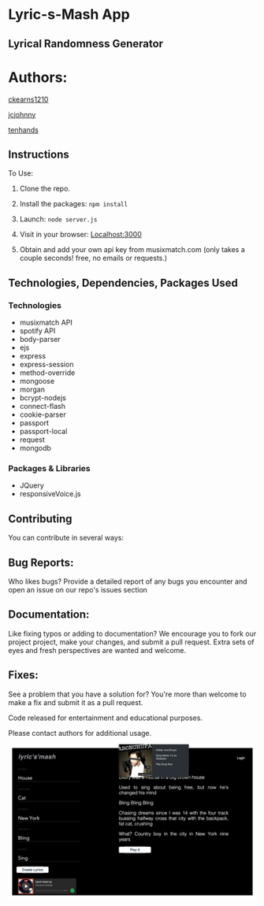 # Lyric-s-Mash App

## Lyrical Randomness Generator

# Authors:
[ckearns1210](https://github.com/ckearns1210)

[jcjohnny](https://github.com/jcjohnny)

[tenhands](https://github.com/tenhands)

## Instructions

To Use:

1. Clone the repo.

2. Install the packages: `npm install`

3. Launch: `node server.js`

4. Visit in your browser: [Localhost:3000](http://Localhost:3000)

5. Obtain and add your own api key from musixmatch.com (only takes a couple seconds! free, no emails or requests.)

## Technologies, Dependencies, Packages Used

### Technologies

- musixmatch API
- spotify API
- body-parser
- ejs
- express
- express-session
- method-override
- mongoose
- morgan
- bcrypt-nodejs
- connect-flash
- cookie-parser
- passport
- passport-local
- request
- mongodb

### Packages & Libraries

- JQuery
- responsiveVoice.js




## Contributing

You can contribute in several ways:

## Bug Reports:

Who likes bugs? Provide a detailed report of any bugs you encounter and open an issue on our repo's issues section

## Documentation:

Like fixing typos or adding to documentation? We encourage you to fork our project project, make your changes, and submit a pull request. Extra sets of eyes and fresh perspectives are wanted and welcome.

## Fixes:

See a problem that you have a solution for? You're more than welcome to make a fix and submit it as a pull request.



Code released for entertainment and educational purposes.

Please contact authors for additional usage.

![alt tag](https://github.com/Ckearns1210/Lyric-s-Mash/blob/master/lyricsmash.png)
